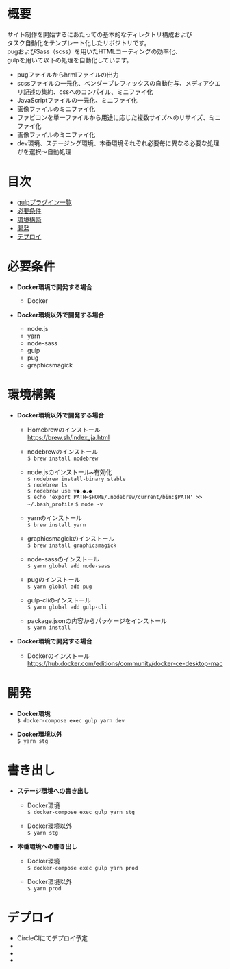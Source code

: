 #  概要

サイト制作を開始するにあたっての基本的なディレクトリ構成および     
タスク自動化をテンプレート化したリポジトリです。   
pugおよびSass（scss）を用いたHTMLコーディングの効率化、     
gulpを用いて以下の処理を自動化しています。


+   pugファイルからhrmlファイルの出力
+   scssファイルの一元化、ベンダープレフィックスの自動付与、メディアクエリ記述の集約、cssへのコンパイル、ミニファイ化
+   JavaScriptファイルの一元化、ミニファイ化
+   画像ファイルのミニファイ化
+   ファビコンを単一ファイルから用途に応じた複数サイズへのリサイズ、ミニファイ化
+   画像ファイルのミニファイ化
+   dev環境、ステージング環境、本番環境それぞれ必要毎に異なる必要な処理がを選択〜自動処理

# 目次  

+  [gulpプラグイン一覧](#gulpプラグイン一覧)  
+  [必要条件](#必要条件)  
+  [環境構築](#環境構築)  
+  [開発](#開発)  
+  [デプロイ](#デプロイ)  

# 必要条件 

+  **Docker環境で開発する場合**  
    - Docker 
  
+  **Docker環境以外で開発する場合**  
    -  node.js  
    -  yarn
    -  node-sass
    -  gulp
    -  pug
    -  graphicsmagick  

# 環境構築  

+  **Docker環境以外で開発する場合**   

    -  Homebrewのインストール  
https://brew.sh/index_ja.html  
  
    -  nodebrewのインストール  
       `$ brew install nodebrew`  

    -  node.jsのインストール~有効化  
       `$ nodebrew install-binary stable`  
       `$ nodebrew ls`  
       `$ nodebrew use v●.●.●`  
       `$ echo 'export PATH=$HOME/.nodebrew/current/bin:$PATH' >> ~/.bash_profile`
       `$ node -v`

    -  yarnのインストール  
       `$ brew install yarn`  

    -  graphicsmagickのインストール  
       `$ brew install graphicsmagick`  

    -  node-sassのインストール  
       `$ yarn global add node-sass`  

    -  pugのインストール  
       `$ yarn global add pug`  

    -  gulp-cliのインストール  
       `$ yarn global add gulp-cli`  

    -  package.jsonの内容からパッケージをインストール  
       `$ yarn install`  


+  **Docker環境で開発する場合**  

    -  Dockerのインストール  
https://hub.docker.com/editions/community/docker-ce-desktop-mac  



# 開発  
+  **Docker環境**  
      `$ docker-compose exec gulp yarn dev`   
    
+  **Docker環境以外**  
      `$ yarn stg`

    
# 書き出し  
+ **ステージ環境への書き出し**  
    + Docker環境  
    `$ docker-compose exec gulp yarn stg`   
    
    + Docker環境以外  
    `$ yarn stg`
    
+ **本番環境への書き出し**  
    + Docker環境  
    `$ docker-compose exec gulp yarn prod`    
    
    + Docker環境以外  
    `$ yarn prod`       
    
# デプロイ  
+   CircleCIにてデプロイ予定
+   
+   
+   

